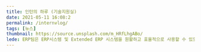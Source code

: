 ```yaml
---
title: 인턴의 하루 (기술지원실)
date: 2021-05-11 16:08:2
permalink: /internvlog/
tags: [뉴스]
thumbnail: https://source.unsplash.com/m_HRfLhgABo/
lede: ERP팀은 ERP시스템 및 Extended ERP 시스템을 원활하고 효율적으로 사용할 수 있도록 개발(SI) 및 유지보수(SM)를 수행하는 팀입니다.
---
```

<p>&nbsp;</p>